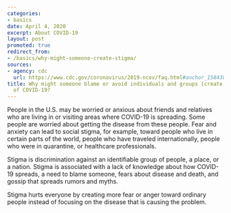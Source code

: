 ```yaml
---
categories:
- basics
date: April 4, 2020
excerpt: About COVID-19
layout: post
promoted: true
redirect_from:
- /basics/why-might-someone-create-stigma/
sources:
- agency: cdc
  url: https://www.cdc.gov/coronavirus/2019-ncov/faq.html#anchor_1584386215012
title: Why might someone blame or avoid individuals and groups (create stigma) because
  of COVID-19?
---
```


People in the U.S. may be worried or anxious about friends and relatives who are living in or visiting areas where COVID-19 is spreading. Some people are worried about getting the disease from these people. Fear and anxiety can lead to social stigma, for example, toward people who live in certain parts of the world, people who have traveled internationally, people who were in quarantine, or healthcare professionals.

Stigma is discrimination against an identifiable group of people, a place, or a nation. Stigma is associated with a lack of knowledge about how COVID-19 spreads, a need to blame someone, fears about disease and death, and gossip that spreads rumors and myths.

Stigma hurts everyone by creating more fear or anger toward ordinary people instead of focusing on the disease that is causing the problem.